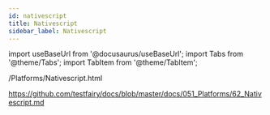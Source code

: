 ```yaml
---
id: nativescript
title: Nativescript
sidebar_label: Nativescript
---
```


import useBaseUrl from '@docusaurus/useBaseUrl';
import Tabs from '@theme/Tabs';
import TabItem from '@theme/TabItem';

/Platforms/Nativescript.html

https://github.com/testfairy/docs/blob/master/docs/051_Platforms/62_Nativescript.md